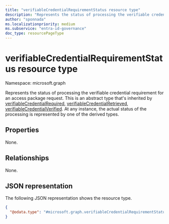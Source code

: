 ```yaml
---
title: "verifiableCredentialRequirementStatus resource type"
description: "Represents the status of processing the verifiable credential requirement for an access package request."
author: "sponnada"
ms.localizationpriority: medium
ms.subservice: "entra-id-governance"
doc_type: resourcePageType
---
```


# verifiableCredentialRequirementStatus resource type

Namespace: microsoft.graph


Represents the status of processing the verifiable credential requirement for an access package request. This is an abstract type that's inherited by [verifiableCredentialRequired](verifiablecredentialrequired.md), [verifiableCredentialRetrieved](verifiablecredentialretrieved.md), [verifiableCredentialVerified](verifiablecredentialverified.md). At any instance, the actual status of the processing is represented by one of the derived types.

## Properties
None.

## Relationships
None.

## JSON representation
The following JSON representation shows the resource type.
<!-- {
  "blockType": "resource",
  "@odata.type": "microsoft.graph.verifiableCredentialRequirementStatus"
}
-->
``` json
{
  "@odata.type": "#microsoft.graph.verifiableCredentialRequirementStatus"
}
```

